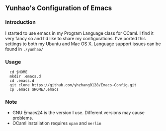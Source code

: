 ## Yunhao's Configuration of Emacs

### Introduction
I started to use emacs in my Program Language class for OCaml.
I find it very fancy so and I'd like to share my configurations.
I've ported this settings to both my Ubuntu and Mac OS X.
Language support issues can be found in `./yunhao/`

### Usage
```
  cd $HOME
  mkdir .emacs.d
  cd .emacs.d
  git clone https://github.com/yhzhang0128/Emacs-Config.git
  cp .emacs $HOME/.emacs
```

### Note
* GNU Emacs24 is the version I use. Different versions may cause problems.
* OCaml installation requires `opam` and `merlin`
